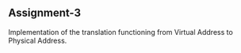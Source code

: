 ## Assignment-3

Implementation of the translation functioning from Virtual Address to Physical Address.
